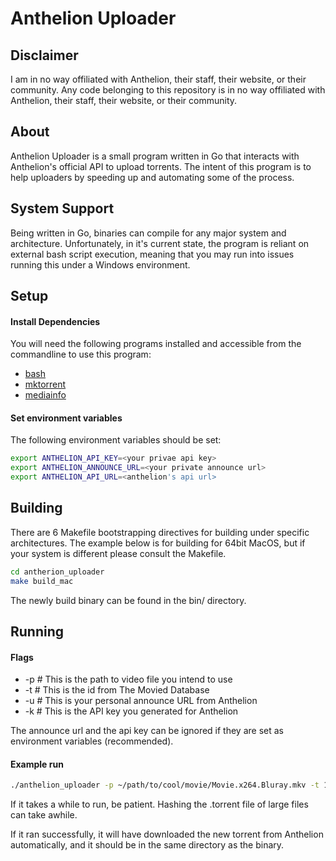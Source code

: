 # Anthelion Uploader
## Disclaimer

I am in no way offiliated with Anthelion, their staff, their website, or their community.
Any code belonging to this repository is in no way offiliated with Anthelion, their staff, their website, or their community. 

## About

Anthelion Uploader is a small program written in Go that interacts with Anthelion's official API to upload torrents. The intent of this program is to help uploaders by speeding up and automating some of the process.

## System Support
Being written in Go, binaries can compile for any major system and architecture. Unfortunately, in it's current state, the program is reliant on external bash script execution, meaning that you may run into issues running this under a Windows environment.

## Setup
#### Install Dependencies
You will need the following programs installed and accessible from the commandline to use this program:

- [bash](https://www.gnu.org/software/bash/)
- [mktorrent](https://github.com/pobrn/mktorrent) 
- [mediainfo](https://github.com/MediaArea/MediaInfo)

#### Set environment variables
The following environment variables should be set:

```sh
export ANTHELION_API_KEY=<your privae api key>
export ANTHELION_ANNOUNCE_URL=<your private announce url>
export ANTHELION_API_URL=<anthelion's api url>
```

## Building

There are 6 Makefile bootstrapping directives for building under specific architectures. The example below is for building for 64bit MacOS, but if your system is different please consult the Makefile.
```sh
cd antherion_uploader
make build_mac 
```
The newly build binary can be found in the bin/ directory.

## Running
#### Flags
- -p <File Path> # This is the path to video file you intend to use
- -t <tmdbID> # This is the id from The Movied Database
- -u <announce url> # This is your personal announce URL from Anthelion
- -k <api key> # This is the API key you generated for Anthelion

The announce url and the api key can be ignored if they are set as environment variables (recommended).
#### Example run
```sh
./anthelion_uploader -p ~/path/to/cool/movie/Movie.x264.Bluray.mkv -t 1337
```

If it takes a while to run, be patient. Hashing the .torrent file of large files can take awhile. 

If it ran successfully, it will have downloaded the new torrent from Anthelion automatically, and it should be in the same directory as the binary.
